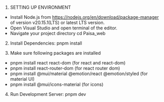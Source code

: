 1. SETTING UP ENVIRONMENT
- Install Node.js from https://nodejs.org/en/download/package-manager of version v20.15.1(LTS) or latest LTS version.
- Open Visual Studio and open terminal of the editor.
- Navigate your project directory cd Paisa_web

2. Install Dependencies: pnpm install

3. Make sure following packages are installed
- pnpm install react react-dom (for react and react-dom)
- pnpm install react-router-dom (for react router dom)
- pnpm install @mui/material @emotion/react @emotion/styled (for material UI)
- pnpm install @mui/icons-material (for icons)

4. Run Development Server: pnpm dev 



